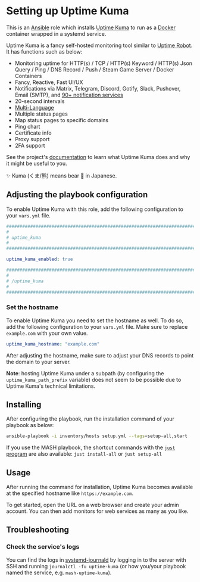 <!--
SPDX-FileCopyrightText: 2020 - 2024 MDAD project contributors
SPDX-FileCopyrightText: 2020 - 2024 Slavi Pantaleev
SPDX-FileCopyrightText: 2020 Aaron Raimist
SPDX-FileCopyrightText: 2020 Chris van Dijk
SPDX-FileCopyrightText: 2020 Dominik Zajac
SPDX-FileCopyrightText: 2020 Mickaël Cornière
SPDX-FileCopyrightText: 2022 François Darveau
SPDX-FileCopyrightText: 2022 Julian Foad
SPDX-FileCopyrightText: 2022 Warren Bailey
SPDX-FileCopyrightText: 2023 Antonis Christofides
SPDX-FileCopyrightText: 2023 Felix Stupp
SPDX-FileCopyrightText: 2023 Julian-Samuel Gebühr
SPDX-FileCopyrightText: 2023 Pierre 'McFly' Marty
SPDX-FileCopyrightText: 2024 - 2025 Suguru Hirahara

SPDX-License-Identifier: AGPL-3.0-or-later
-->

# Setting up Uptime Kuma

This is an [Ansible](https://www.ansible.com/) role which installs [Uptime Kuma](https://github.com/louislam/uptime-kuma) to run as a [Docker](https://www.docker.com/) container wrapped in a systemd service.

Uptime Kuma is a fancy self-hosted monitoring tool similar to [Uptime Robot](https://uptimerobot.com/). It has functions such as below:

- Monitoring uptime for HTTP(s) / TCP / HTTP(s) Keyword / HTTP(s) Json Query / Ping / DNS Record / Push / Steam Game Server / Docker Containers
- Fancy, Reactive, Fast UI/UX
- Notifications via Matrix, Telegram, Discord, Gotify, Slack, Pushover, Email (SMTP), and [90+ notification services](https://github.com/louislam/uptime-kuma/tree/master/src/components/notifications)
- 20-second intervals
- [Multi-Language](https://github.com/louislam/uptime-kuma/tree/master/src/lang)
- Multiple status pages
- Map status pages to specific domains
- Ping chart
- Certificate info
- Proxy support
- 2FA support

See the project's [documentation](https://github.com/louislam/uptime-kuma/wiki) to learn what Uptime Kuma does and why it might be useful to you.

✨ Kuma (くま/熊) means bear 🐻 in Japanese.

## Adjusting the playbook configuration

To enable Uptime Kuma with this role, add the following configuration to your `vars.yml` file.

```yaml
########################################################################
#                                                                      #
# uptime_kuma                                                          #
#                                                                      #
########################################################################

uptime_kuma_enabled: true

########################################################################
#                                                                      #
# /uptime_kuma                                                         #
#                                                                      #
########################################################################
```

### Set the hostname

To enable Uptime Kuma you need to set the hostname as well. To do so, add the following configuration to your `vars.yml` file. Make sure to replace `example.com` with your own value.

```yaml
uptime_kuma_hostname: "example.com"
```

After adjusting the hostname, make sure to adjust your DNS records to point the domain to your server.

**Note**: hosting Uptime Kuma under a subpath (by configuring the `uptime_kuma_path_prefix` variable) does not seem to be possible due to Uptime Kuma's technical limitations.

## Installing

After configuring the playbook, run the installation command of your playbook as below:

```sh
ansible-playbook -i inventory/hosts setup.yml --tags=setup-all,start
```

If you use the MASH playbook, the shortcut commands with the [`just` program](https://github.com/mother-of-all-self-hosting/mash-playbook/blob/main/docs/just.md) are also available: `just install-all` or `just setup-all`

## Usage

After running the command for installation, Uptime Kuma becomes available at the specified hostname like `https://example.com`.

To get started, open the URL on a web browser and create your admin account. You can then add monitors for web services as many as you like.

## Troubleshooting

### Check the service's logs

You can find the logs in [systemd-journald](https://www.freedesktop.org/software/systemd/man/systemd-journald.service.html) by logging in to the server with SSH and running `journalctl -fu uptime-kuma` (or how you/your playbook named the service, e.g. `mash-uptime-kuma`).
